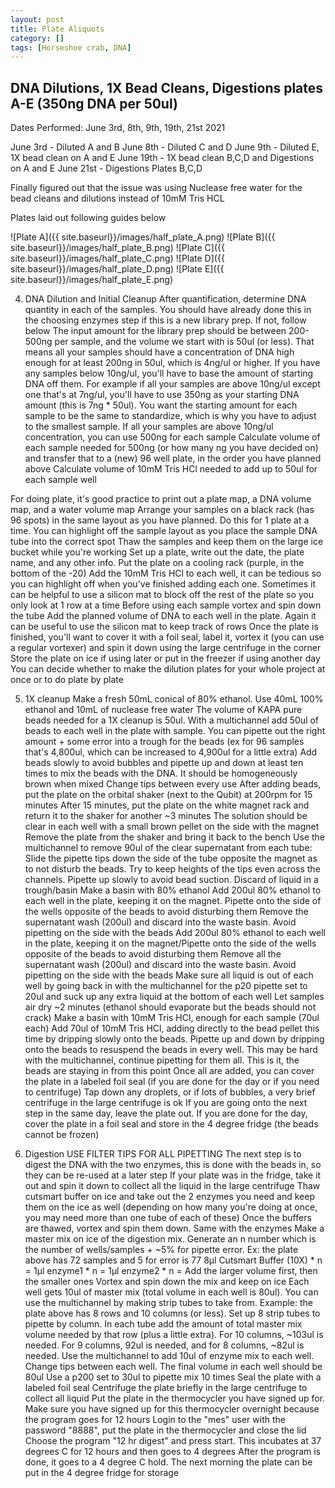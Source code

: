 ```yaml
---
layout: post
title: Plate Aliquots
category: []
tags: [Horseshoe crab, DNA]
---
```

## DNA Dilutions, 1X Bead Cleans, Digestions plates A-E (350ng DNA per 50ul)
Dates Performed: June 3rd, 8th, 9th, 19th, 21st 2021

June 3rd - Diluted A and B
June 8th - Diluted C and D
June 9th - Diluted E, 1X bead clean on A and E
June 19th - 1X bead clean B,C,D and Digestions on A and E
June 21st - Digestions Plates B,C,D

Finally figured out that the issue was using Nuclease free water for the bead cleans and dilutions instead of 10mM Tris HCL

Plates laid out following guides below

![Plate A]({{ site.baseurl}}/images/half_plate_A.png)
![Plate B]({{ site.baseurl}}/images/half_plate_B.png)
![Plate C]({{ site.baseurl}}/images/half_plate_C.png)
![Plate D]({{ site.baseurl}}/images/half_plate_D.png)
![Plate E]({{ site.baseurl}}/images/half_plate_E.png)

4. DNA Dilution and Initial Cleanup
After quantification, determine DNA quantity in each of the samples. You should have already done this in the choosing enzymes step if this is a new library prep. If not, follow below
The input amount for the library prep should be between 200-500ng per sample, and the volume we start with is 50ul (or less). That means all your samples should have a concentration of DNA high enough for at least 200ng in 50ul, which is 4ng/ul or higher. If you have any samples below 10ng/ul, you'll have to base the amount of starting DNA off them. For example if all your samples are above 10ng/ul except one that's at 7ng/ul, you'll have to use 350ng as your starting DNA amount (this is 7ng * 50ul). You want the starting amount for each sample to be the same to standardize, which is why you have to adjust to the smallest sample. If all your samples are above 10ng/ul concentration, you can use 500ng for each sample
Calculate volume of each sample needed for 500ng (or how many ng you have decided on) and transfer that to a (new) 96 well plate, in the order you have planned above
Calculate volume of 10mM Tris HCl needed to add up to 50ul for each sample well

For doing plate, it's good practice to print out a plate map, a DNA volume map, and a water volume map
Arrange your samples on a black rack (has 96 spots) in the same layout as you have planned. Do this for 1 plate at a time. You can highlight off the sample layout as you place the sample DNA tube into the correct spot
Thaw the samples and keep them on the large ice bucket while you're working
Set up a plate, write out the date, the plate name, and any other info. Put the plate on a cooling rack (purple, in the bottom of the -20)
Add the 10mM Tris HCl to each well, it can be tedious so you can highlight off when you've finished adding each one. Sometimes it can be helpful to use a silicon mat to block off the rest of the plate so you only look at 1 row at a time
Before using each sample vortex and spin down the tube
Add the planned volume of DNA to each well in the plate. Again it can be useful to use the silicon mat to keep track of rows
Once the plate is finished, you'll want to cover it with a foil seal, label it, vortex it (you can use a regular vortexer) and spin it down using the large centrifuge in the corner
Store the plate on ice if using later or put in the freezer if using another day
You can decide whether to make the dilution plates for your whole project at once or to do plate by plate

5. 1X cleanup
Make a fresh 50mL conical of 80% ethanol. Use 40mL 100% ethanol and 10mL of nuclease free water
The volume of KAPA pure beads needed for a 1X cleanup is 50ul. With a multichannel add 50ul of beads to each well in the plate with sample. You can pipette out the right amount + some error into a trough for the beads (ex for 96 samples that's 4,800ul, which can be increased to 4,900ul for a little extra)
Add beads slowly to avoid bubbles and pipette up and down at least ten times to mix the beads with the DNA. It should be homogeneously brown when mixed
Change tips between every use
After adding beads, put the plate on the orbital shaker (next to the Qubit) at 200rpm for 15 minutes
After 15 minutes, put the plate on the white magnet rack and return it to the shaker for another ~3 minutes
The solution should be clear in each well with a small brown pellet on the side with the magnet
Remove the plate from the shaker and bring it back to the bench
Use the multichannel to remove 90ul of the clear supernatant from each tube: Slide the pipette tips down the side of the tube opposite the magnet as to not disturb the beads. Try to keep heights of the tips even across the channels. Pipette up slowly to avoid bead suction. Discard of liquid in a trough/basin
Make a basin with 80% ethanol
Add 200ul 80% ethanol to each well in the plate, keeping it on the magnet. Pipette onto the side of the wells opposite of the beads to avoid disturbing them
Remove the supernatant wash (200ul) and discard into the waste basin. Avoid pipetting on the side with the beads
Add 200ul 80% ethanol to each well in the plate, keeping it on the magnet/Pipette onto the side of the wells opposite of the beads to avoid disturbing them
Remove all the supernatant wash (200ul) and discard into the waste basin. Avoid pipetting on the side with the beads
Make sure all liquid is out of each well by going back in with the multichannel for the p20 pipette set to 20ul and suck up any extra liquid at the bottom of each well
Let samples air dry ~2 minutes (ethanol should evaporate but the beads should not crack)
Make a basin with 10mM Tris HCl, enough for each sample (70ul each)
Add 70ul of 10mM Tris HCl, adding directly to the bead pellet this time by dripping slowly onto the beads. Pipette up and down by dripping onto the beads to resuspend the beads in every well. This may be hard with the multichannel, continue pipetting for them all. This is it, the beads are staying in from this point
Once all are added, you can cover the plate in a labeled foil seal (if you are done for the day or if you need to centrifuge)
Tap down any droplets, or if lots of bubbles, a very brief centrifuge in the large centrifuge is ok
If you are going onto the next step in the same day, leave the plate out. If you are done for the day, cover the plate in a foil seal and store in the 4 degree fridge (the beads cannot be frozen)

6. Digestion USE FILTER TIPS FOR ALL PIPETTING
The next step is to digest the DNA with the two enzymes, this is done with the beads in, so they can be re-used at a later step
If your plate was in the fridge, take it out and spin it down to collect all the liquid in the large centrifuge
Thaw cutsmart buffer on ice and take out the 2 enzymes you need and keep them on the ice as well (depending on how many you're doing at once, you may need more than one tube of each of these)
Once the buffers are thawed, vortex and spin them down. Same with the enzymes
Make a master mix on ice of the digestion mix. Generate an n number which is the number of wells/samples + ~5% for pipette error. Ex: the plate above has 72 samples and 5 for error is 77
8μl Cutsmart Buffer (10X)  * n =
1μl enzyme1 * n =
1μl enzyme2 * n =
Add the larger volume first, then the smaller ones
Vortex and spin down the mix and keep on ice
Each well gets 10ul of master mix (total volume in each well is 80ul). You can use the multichannel by making strip tubes to take from. Example: the plate above has 8 rows and 10 columns (or less). Set up 8 strip tubes to pipette by column. In each tube add the amount of total master mix volume needed by that row (plus a little extra). For 10 columns, ~103ul is needed. For 9 columns, 92ul is needed, and for 8 columns, ~82ul is needed.
Use the multichannel to add 10ul of enzyme mix to each well. Change tips between each well. The final volume in each well should be 80ul
Use a p200 set to 30ul to pipette mix 10 times
Seal the plate with a labeled foil seal
Centrifuge the plate briefly in the large centrifuge to collect all liquid
Put the plate in the thermocycler you have signed up for. Make sure you have signed up for this thermocycler overnight because the program goes for 12 hours
Login to the "mes" user with the password "8888", put the plate in the thermocycler and close the lid
Choose the program "12 hr digest" and press start. This incubates at 37 degrees C for 12 hours and then goes to 4 degrees
After the program is done, it goes to a 4 degree C hold. The next morning the plate can be put in the 4 degree fridge for storage
